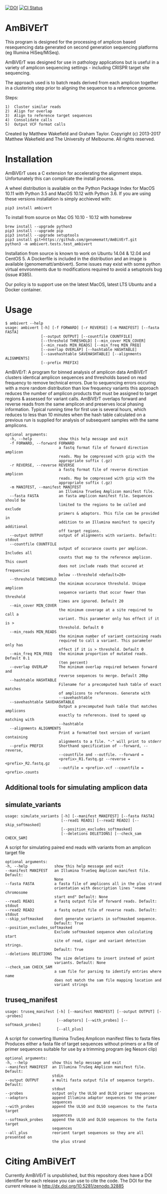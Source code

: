 [![DOI](https://zenodo.org/badge/11450/genomematt/AmBiVErT.svg)](https://zenodo.org/badge/latestdoi/11450/genomematt/AmBiVErT)
[![CI Status](https://travis-ci.com/genomematt/AmBiVErT.svg?branch=master)](https://travis-ci.com/genomematt/AmBiVErT)

AmBiVErT
========

This program is designed for the processing of amplicon based resequencing data
generated on second generation sequencing platforms (eg Illumina HiSeq/MiSeq).

AmBiVErT was designed for use in pathology applications but is useful in a
variety of amplicon sequencing settings - including CRISPR target site sequencing.

The approach used is to batch reads derived from each amplicon together in a
clustering step prior to aligning the sequence to a reference genome.

Steps:

    1)  Cluster similar reads
    2)  Align for overlap
    3)  Align to reference target sequences
    4)  Consolidate calls
    5)  Output VCF format calls


Created by Matthew Wakefield and Graham Taylor.
Copyright (c) 2013-2017  Matthew Wakefield and The University of Melbourne. All rights reserved.

Installation
============

AmBiVErT uses a C extension for accelerating the alignment steps.  Unfortunately this can complicate the install process.

A wheel distribution is available on the Python Package Index for MacOS 10.11 with Python 3.5 and MacOS 10.12 with Python 3.6.
If you are using these versions installation is simply acchieved with:

    pip3 install ambivert

To install from source on Mac OS 10.10 - 10.12 with homebrew
	
    brew install --upgrade python3
    pip3 install --upgrade pip
    pip3 install --upgrade setuptools
    pip3 install git+https://github.com/genomematt/AmBiVErT.git
    python3 -m ambivert.tests.test_ambivert

Installation from source is known to work on Ubuntu 14.04 & 12.04 and CentOS 5.  A Dockerfile is included in the distribution and an image is available (genomematt/ambivert).  Some issues may exist with some python virtual environments due to modifications required to avoid a setuptools bug (issue #385).

Our policy is to support use on the latest MacOS, latest LTS Ubuntu and a Docker container.


	


Usage
=====

    $ ambivert --help
    usage: ambivert [-h] [-f FORWARD] [-r REVERSE] [-m MANIFEST] [--fasta FASTA]
                    [--output OUTPUT] [--countfile COUNTFILE]
                    [--threshold THRESHOLD] [--min_cover MIN_COVER]
                    [--min_reads MIN_READS] [--min_freq MIN_FREQ]
                    [--overlap OVERLAP] [--hashtable HASHTABLE]
                    [--savehashtable SAVEHASHTABLE] [--alignments ALIGNMENTS]
                    [--prefix PREFIX]

AmBiVErT: A program for binned analysis of amplicon data AmBiVErT clusters
identical amplicon sequences and thresholds based on read frequency to remove
technical errors. Due to sequencing errors occuring with a more random
distribution than low frequency variants this approach reduces the number of
amplicon products that must be assigned to target regions & assessed for
variant calls. AmBiVErT overlaps forward and reverse reads from the same
amplicon and preserves local phasing information. Typical running time for
first use is several hours, which reduces to less than 10 minutes when the
hash table calculated on a previous run is supplied for analysis of subsequent
samples with the same amplicons.

    optional arguments:
      -h, --help            show this help message and exit
      -f FORWARD, --forward FORWARD
                            a fastq format file of forward direction amplicon
                            reads. May be compressed with gzip with the
                            appropriate suffix (.gz)
      -r REVERSE, --reverse REVERSE
                            a fastq format file of reverse direction amplicon
                            reads. May be compressed with gzip with the
                            appropriate suffix (.gz)
      -m MANIFEST, --manifest MANIFEST
                            an Illumina TrueSeq Amplicon manifest file.
      --fasta FASTA         an fasta amplicon manifest file. Sequences should be
                            limited to the regions to be called and exclude
                            primers & adaptors. This file can be provided in
                            addition to an Illumina manifest to specify additional
                            off target regions.
      --output OUTPUT       output of alignments with variants. Default: stdout
      --countfile COUNTFILE
                            output of occurance counts per amplicon. Includes all
                            counts that map to the reference amplicon. This count
                            does not include reads that occured at frequencies
                            below --threshold <default=20>
      --threshold THRESHOLD
                            the minimum occurance threshold. Unique amplicon
                            sequence variants that occur fewer than threshold
                            times are ignored. Default 20
      --min_cover MIN_COVER
                            the minimum coverage at a site required to call a
                            variant. This parameter only has effect if it is >
                            threshold. Default 0
      --min_reads MIN_READS
                            the minimum number of variant containing reads
                            required to call a variant. This parameter only has
                            effect if it is > threshold. Default 0
      --min_freq MIN_FREQ   the minimum proportion of mutated reads. Default 0.1
                            (ten percent)
      --overlap OVERLAP     The minimum overlap required between forward and
                            reverse sequences to merge. Default 20bp
      --hashtable HASHTABLE
                            Filename for a precomputed hash table of exact matches
                            of amplicons to references. Generate with
                            --savehashtable
      --savehashtable SAVEHASHTABLE
                            Output a precomputed hash table that matches amplicons
                            exactly to references. Used to speed up matching with
                            --hashtable
      --alignments ALIGNMENTS
                            Print a formatted text version of variant containing
                            alignments to a file. "-" will print to stderr
      --prefix PREFIX       Shorthand specification of --forward, --reverse,
                            --countfile and --outfile. --forward =
                            <prefix>_R1.fastq.gz --reverse = <prefix>_R2.fastq.gz
                            --outfile = <prefix>.vcf --countfile = <prefix>.counts


Additional tools for simulating amplicon data
---------------------------------------------

simulate_variants
------------------

    usage: simulate_variants [-h] [--manifest MANIFEST] [--fasta FASTA]
                             [--read1 READ1] [--read2 READ2] [--skip_softmasked]
                             [--position_excludes_softmasked]
                             [--deletions DELETIONS] [--check_sam CHECK_SAM]
  
A script for simulating paired end reads with variants from an amplicon target
file

    optional arguments:
    -h, --help            show this help message and exit
    --manifest MANIFEST   an Illumina TrueSeq Amplicon manifest file. Default:
                          None
    --fasta FASTA         a fasta file of amplicons all in the plus strand
                          orientation with description lines ">name chromosome
                          start end" Default: None
    --read1 READ1         a fastq output file of forward reads. Default: stdout
    --read2 READ2         a fastq output file of reverse reads. Default: stdout
    --skip_softmasked     dont generate variants in softmasked sequence.
                          Default: True
    --position_excludes_softmasked
                          Exclude softmasked sequence when calculating start
                          site of read, cigar and variant detection strings.
                          Default: True
    --deletions DELETIONS
                          The size deletions to insert instead of point
                          variants. Default: None
    --check_sam CHECK_SAM
                          a sam file for parsing to identify entries where name
                          does not match the sam file mapping location and
                          variant strings

truseq_manifest
---------------

    usage: truseq_manifest [-h] [--manifest MANIFEST] [--output OUTPUT] [--probes]
                           [--adaptors] [--with_probes] [--softmask_probes]
                           [--all_plus]
  
A script for converting Illumina TruSeq Amplicon manifest files to fasta files
Produces either a fasta file of target sequences without primers or a file of
primer sequences suitable for use by a trimming program (eg Nesoni clip)

    optional arguments:
    -h, --help           show this help message and exit
    --manifest MANIFEST  an Illumina TruSeq Amplicon manifest file. Default:
                         stdin
    --output OUTPUT      a multi fasta output file of sequence targets. Default:
                         stdout
    --probes             output only the ULSO and DLSO primer sequences
    --adaptors           append Illumina adaptor sequences to the primer
                         sequences
    --with_probes        append the ULSO and DLSO sequences to the fasta target
                         sequences
    --softmask_probes    append the ULSO and DLSO sequences to the fasta target
                         sequences
    --all_plus           reorient target sequences so they are all presented on
                         the plus strand						
						

Citing AmBiVErT
=================
Currently AmBiVErT is unpublished, but this repository does have a DOI identifier for each release you can use to cite the code.  The DOI for the current release is http://dx.doi.org/10.5281/zenodo.32885
